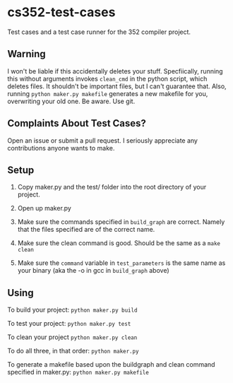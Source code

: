 # cs352-test-cases

Test cases and a test case runner for the 352 compiler project.

## Warning

I won't be liable if this accidentally deletes your stuff. Specfiically, running this without 
arguments invokes `clean_cmd` in the python script, which deletes files. It shouldn't be important
files, but I can't guarantee that. Also, running `python maker.py makefile` generates a new makefile
for you, overwriting your old one. Be aware. Use git.

## Complaints About Test Cases?

Open an issue or submit a pull request. I seriously appreciate any contributions anyone wants to make.

## Setup

1. Copy maker.py and the test/ folder into the root directory of your project.

2. Open up maker.py

3. Make sure the commands specified in `build_graph` are correct. Namely that the files specified are of the correct name. 

4. Make sure the clean command is good. Should be the same as a `make clean`

5. Make sure the `command` variable in `test_parameters` is the same name as your binary (aka the -o in gcc in `build_graph` above)

## Using

To build your project: `python maker.py build`

To test your project: `python maker.py test`

To clean your project `python maker.py clean`

To do all three, in that order: `python maker.py`

To generate a makefile based upon the buildgraph and clean command specified in maker.py: `python maker.py makefile`
